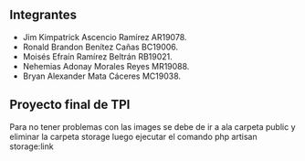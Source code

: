 ## Integrantes
- Jim Kimpatrick Ascencio Ramírez AR19078.
- Ronald Brandon Benítez Cañas BC19006.
- Moisés Efraín Ramírez Beltrán RB19021.
- Nehemias Adonay Morales Reyes MR19088.
- Bryan Alexander Mata Cáceres MC19038.

## Proyecto final de TPI

Para no tener problemas con las images se debe de ir a ala carpeta public
y eliminar la carpeta storage luego ejecutar el comando php artisan storage:link

